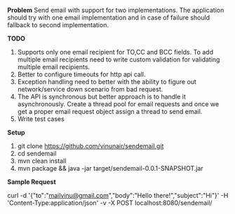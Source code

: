 **Problem**
Send email with support for two implementations. The application should try with one email implementation and in case of failure should fallback to second implementation.
  
**TODO**
1. Supports only one email recipient for TO,CC and BCC fields. To add multiple email recipients need to write custom validation for validating multiple email recipients.
1. Better to configure timeouts for http api call.
1. Exception handling need to better with the ability to figure out network/service down scenario from bad request.
1. The API is synchronous but better approach is to handle it asynchronously. Create a thread pool for email requests and once we get a proper email request object assign a thread to send email. 
1. Write test cases

**Setup**
1. git clone https://github.com/vinunair/sendemail.git
1. cd sendemail
1. mvn clean install
1. mvn package && java -jar target/sendemail-0.0.1-SNAPSHOT.jar 

**Sample Request**

curl -d '{"to":"mailvinu@gmail.com","body":"Hello there!","subject":"Hi"}' -H 'Content-Type:application/json' -v -X POST localhost:8080/sendemail/
